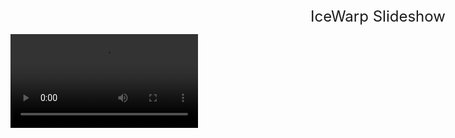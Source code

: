 <div style="width: 1180px;">
<div style="margin-left: 480px; padding:0px; font-size: 24px;" >IceWarp Slideshow</div> 

![Slideshow](VIDs/3d40221_IceWarp-Slideshow.mp4 ':include :type=mp4')

</div>